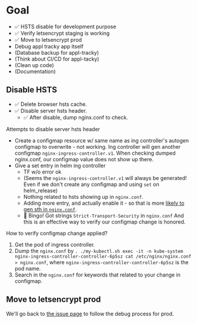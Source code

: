 # Goal

- ✅ HSTS disable for development purpose
- ✅ Verify letsencrypt staging is working
- ✅ Move to letsencrypt prod
- Debug appl tracky app itself
- (Database backup for appl-tracky)
- (Think about CI/CD for appl-tacky)
- (Clean up code)
- (Documentation)


## Disable HSTS

- ✅ Delete browser hsts cache.
- ✅ Disable server hsts header.
    - ✅ After disable, dump nginx.conf to check.

Attempts to disable server hsts header
- Create a configmap resource w/ same name as ing controller's autogen configmap to overwrite - not working. Ing controller will gen another configmap `nginx-ingress-controller.v1`. When checking dumped nginx.conf, our configmap value does not show up there.
- Give a set entry in helm ing controller
    - TF w/o error ok
    - (Seems the `nginx-ingress-controller.v1` will always be generated! Even if we don't create any configmap and using `set` on helm_release)
    - Nothing related to hsts showing up in `nginx.conf`.
    - Adding more entry, and actually enable it - so that is more [likely to gen sth in `nginx.conf`](https://serverfault.com/questions/874936/adding-hsts-to-nginx-config).
    - 🎉 Bingo! Got strings `Strict-Transport-Security` in `nginx.conf` And this is an effective way to verify our configmap change is honored.

How to verify configmap change applied?
1. Get the pod of ingress controller.
1. Dump the `nginx.conf` by `. ./my-kubectl.sh exec -it -n kube-system nginx-ingress-controller-controller-6p5sz cat /etc/nginx/nginx.conf > nginx.conf`, where `nginx-ingress-controller-controller-6p5sz` is the pod name.
1. Search in the `nginx.conf` for keywords that related to your change in configmap.

## Move to letsencrypt prod

We'll go back to [the issue page](https://github.com/rivernews/appl-tracky-api/issues/6#issuecomment-526965026) to follow the debug process for prod.